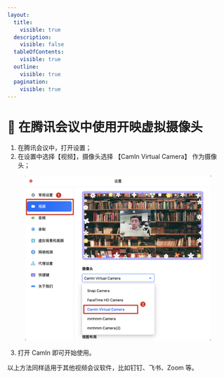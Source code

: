 ```yaml
---
layout:
  title:
    visible: true
  description:
    visible: false
  tableOfContents:
    visible: true
  outline:
    visible: true
  pagination:
    visible: true
---
```


# 🤝 在腾讯会议中使用开映虚拟摄像头

1. 在腾讯会议中，打开设置；
2. 在设置中选择【视频】，摄像头选择 【CamIn Virtual Camera】 作为摄像头；

<figure><img src="../../.gitbook/assets/image (3) (1) (1).png" alt=""><figcaption></figcaption></figure>

3. 打开 CamIn 即可开始使用。

以上方法同样适用于其他视频会议软件，比如钉钉、飞书、Zoom 等。
